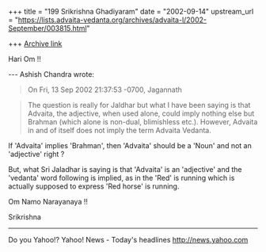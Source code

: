 +++
title = "199 Srikrishna Ghadiyaram"
date = "2002-09-14"
upstream_url = "https://lists.advaita-vedanta.org/archives/advaita-l/2002-September/003815.html"

+++
[Archive link](https://lists.advaita-vedanta.org/archives/advaita-l/2002-September/003815.html)

Hari  Om !!

--- Ashish Chandra <ramkisno at HOTMAIL.COM> wrote:
> On Fri, 13 Sep 2002 21:37:53 -0700, Jagannath

> The question is really for Jaldhar but what I have
> been saying is that
> Advaita, the adjective, when used alone, could imply
> nothing else but
> Brahman (which alone is non-dual, blimishless etc.).
> However, Advaita in
> and of itself does not imply the term Advaita
> Vedanta.

If 'Advaita' implies 'Brahman', then 'Advaita' should
be a 'Noun' and not an 'adjective' right ?

But, what Sri Jaladhar is saying is that 'Advaita' is
an 'adjective' and the 'vedanta' word following is
implied, as in the 'Red' is running which is actually
supposed to express 'Red horse' is running.

Om Namo Narayanaya !!

Srikrishna

__________________________________________________
Do you Yahoo!?
Yahoo! News - Today's headlines
http://news.yahoo.com

